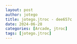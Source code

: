 ```yaml
---
layout: post
author: jotego
title: jotego.jtroc - dee657c
date: 2024-06-28
categories: [Arcade, jtroc]
tags: [jotego.jtroc]
---
```


